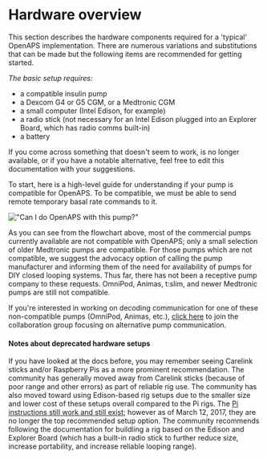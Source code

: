 # Hardware overview

This section describes the hardware components required for a 'typical' OpenAPS implementation. There are numerous variations and substitutions that can be made but the following items are recommended for getting started. 

_The basic setup requires:_
* a compatible insulin pump
* a Dexcom G4 or G5 CGM, or a Medtronic CGM
* a small computer (Intel Edison, for example)
* a radio stick (not necessary for an Intel Edison plugged into an Explorer Board, which has radio comms built-in)
* a battery 

If you come across something that doesn't seem to work, is no longer available, or if you have a notable alternative, feel free to edit this documentation with your suggestions.

To start, here is a high-level guide for understanding if your pump is compatible for OpenAPS. To be compatible, we must be able to send remote temporary basal rate commands to it.

!["Can I do OpenAPS with this pump?"](http://www.statuur.nl/temp/Can_I_close_the_loop_with_this_pump_May_5_2018.png)

As you can see from the flowchart above, most of the commercial pumps currently available are not compatible with OpenAPS; only a small selection of older Medtronic pumps are compatible.  For those pumps which are not compatible, we suggest the advocacy option of calling the pump manufacturer and informing them of the need for availability of pumps for DIY closed looping systems.  Thus far, there has not been a receptive pump company to these requests.  OmniPod, Animas, t:slim, and newer Medtronic pumps are still not compatible.  

If you're interested in working on decoding communication for one of these non-compatible pumps (OmniPod, Animas, etc.), [click here](http://bit.ly/1nTtccH) to join the collaboration group focusing on alternative pump communication.

#### Notes about deprecated hardware setups

If you have looked at the docs before, you may remember seeing Carelink sticks and/or Raspberry Pis as a more prominent recommendation. The community has generally moved away from Carelink sticks (because of poor range and other errors) as part of reliable rig use. The community has also moved toward using Edison-based rig setups due to the smaller size and lower cost of these setups overall compared to the Pi rigs. The [Pi instructions still work and still exist](http://openaps.readthedocs.io/en/latest/docs/Resources/Deprecated-Pi/Pi-setup.html); however as of March 12, 2017, they are no longer the top recommended setup option. The community recommends following the documentation for buildling a rig based on the Edison and Explorer Board (which has a built-in radio stick to further reduce size, increase portability, and increase reliable looping range). 
